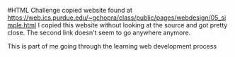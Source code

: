 #HTML Challenge
copied website found at https://web.ics.purdue.edu/~gchopra/class/public/pages/webdesign/05_simple.html
I copied this website without looking at the source and got pretty close.  The second link doesn't seem to go
 anywhere anymore.
 
 This is part of me going through the learning web development process